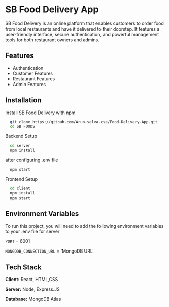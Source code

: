 
# SB Food Delivery App

SB Food Delivery is an online platform that enables customers to order food from local restaurants and have it delivered to their doorstep. It features a user-friendly interface, secure authentication, and powerful management tools for both restaurant owners and admins.


## Features

- Authentication
- Customer Features
- Restaurant Features
- Admin Features



## Installation

Install SB Food Delivery with npm

```bash
  git clone https://github.com/Arun-selva-cse/Food-Delivery-App.git
  cd SB FOODS

```

Backend Setup 

```bash
  cd server
  npm install
```

after configuring .env file


```bash
  npm start
```


Frontend Setup

```bash
  cd client
  npm install
  npm start
```
    
## Environment Variables

To run this project, you will need to add the following environment variables to your .env file for server

`PORT` = 6001

`MONGODB_CONNECTION_URL` = 'MongoDB URL'


## Tech Stack

**Client:** React, HTML,CSS

**Server:** Node, Express.JS 

**Database:** MongoDB Atlas 


